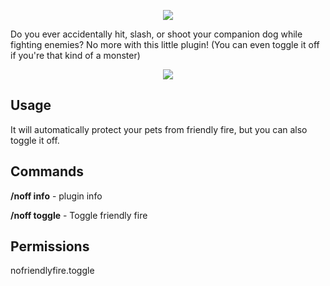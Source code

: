 <p align="center">
  <img src="https://i.imgur.com/DiZanws.png">
</p>

Do you ever accidentally hit, slash, or shoot your companion dog while fighting enemies? No more with this little plugin! (You can even toggle it off if you're that kind of a monster)

<p align="center">
  <img src="https://i.imgur.com/BVN7zeh.gif">
</p>

## Usage
It will automatically protect your pets from friendly fire, but you can also toggle it off.

## Commands
**/noff info** - plugin info

**/noff toggle** - Toggle friendly fire

## Permissions
nofriendlyfire.toggle
